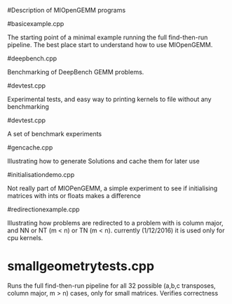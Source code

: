 #Description of MIOpenGEMM programs


#basicexample.cpp

The starting point of a minimal example running the full find-then-run pipeline. The best place start to understand how to use MIOpenGEMM. 


#deepbench.cpp

Benchmarking of DeepBench GEMM problems.


#devtest.cpp

Experimental tests, and easy way to printing kernels to file without any benchmarking


#devtest.cpp

A set of benchmark experiments


#gencache.cpp  

Illustrating how to generate Solutions and cache them for later use


#initialisationdemo.cpp  

Not really part of MIOPenGEMM, a simple experiment to see if initialising matrices with ints or floats makes a difference


#redirectionexample.cpp

Illustrating how problems are redirected to a problem  with is column major, and NN or NT (m < n) or TN (m < n). currently (1/12/2016) it is used only for cpu kernels.


# smallgeometrytests.cpp

Runs the full find-then-run pipeline for all 32 possible (a,b,c transposes, column major, m > n)  cases, only for small matrices. Verifies correctness
    
